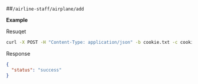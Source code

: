 ##`/airline-staff/airplane/add`

**Example**

Resuqet

```bash
curl -X POST -H "Content-Type: application/json" -b cookie.txt -c cookie.txt "http://localhost:5000/api/airline-staff/airplane/add" -d"{\"seat_num\": 350}"
```

Response

```json
{
  "status": "success"
}
```